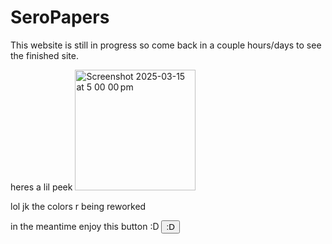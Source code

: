 # SeroPapers
This website is still in progress so come back in a couple hours/days to see the finished site.

heres a lil peek <img width="193" alt="Screenshot 2025-03-15 at 5 00 00 pm" src="https://github.com/user-attachments/assets/dc0e9405-48a2-4309-949f-dff4fed70b65" />

lol jk the colors r being reworked

in the meantime enjoy this button :D
<button>:D</button>
